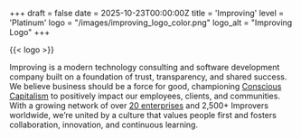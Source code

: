 +++
draft = false
date = 2025-10-23T00:00:00Z
title = 'Improving'
level = 'Platinum'
logo = "/images/improving_logo_color.png"
logo_alt = "Improving Logo"
+++

{{< logo >}}

Improving is a modern technology consulting and software development company built on a foundation of trust, transparency, and shared success. We believe business should be a force for good, championing [Conscious Capitalism](https://www.improving.com/conscious-capitalism/) to positively impact our employees, clients, and communities. With a growing network of over [20 enterprises](https://www.improving.com/locations/) and 2,500+ Improvers worldwide, we’re united by a culture that values people first and fosters collaboration, innovation, and continuous learning.
